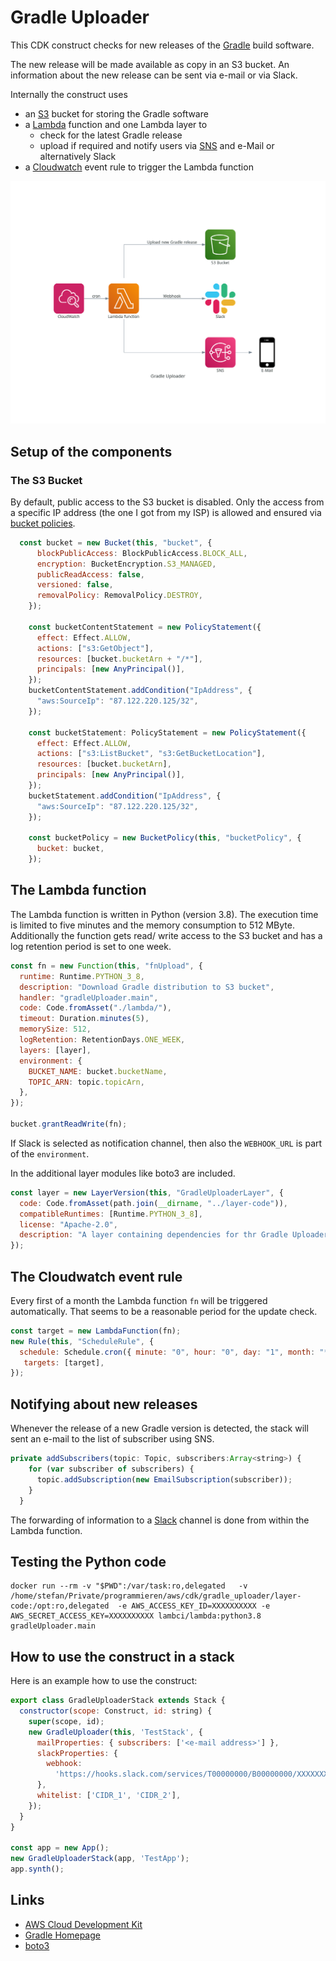 # Gradle Uploader

This CDK construct checks for new releases of the [Gradle](https://gradle.org/) build software.

The new release will be made available as copy in an S3 bucket. An information about
the new release can be sent via e-mail or via Slack.

Internally the construct uses

- an [S3](https://aws.amazon.com/s3/) bucket for storing the Gradle software
- a [Lambda](https://aws.amazon.com/lambda/) function and one Lambda layer to
  - check for the latest Gradle release
  - upload if required and notify users via [SNS](https://aws.amazon.com/sns/) and e-Mail or alternatively Slack
- a [Cloudwatch](https://aws.amazon.com/cloudwatch/) event rule to trigger the Lambda function

![Overview](docs/overview.png "Overview")

## Setup of the components

### The S3 Bucket

By default, public access to the S3 bucket is disabled. Only the access from a specific IP address (the one I got from my ISP) is allowed and ensured via [bucket policies](https://docs.aws.amazon.com/AWSCloudFormation/latest/UserGuide/aws-properties-s3-policy.html).

```javascript
  const bucket = new Bucket(this, "bucket", {
      blockPublicAccess: BlockPublicAccess.BLOCK_ALL,
      encryption: BucketEncryption.S3_MANAGED,
      publicReadAccess: false,
      versioned: false,
      removalPolicy: RemovalPolicy.DESTROY,
    });

    const bucketContentStatement = new PolicyStatement({
      effect: Effect.ALLOW,
      actions: ["s3:GetObject"],
      resources: [bucket.bucketArn + "/*"],
      principals: [new AnyPrincipal()],
    });
    bucketContentStatement.addCondition("IpAddress", {
      "aws:SourceIp": "87.122.220.125/32",
    });

    const bucketStatement: PolicyStatement = new PolicyStatement({
      effect: Effect.ALLOW,
      actions: ["s3:ListBucket", "s3:GetBucketLocation"],
      resources: [bucket.bucketArn],
      principals: [new AnyPrincipal()],
    });
    bucketStatement.addCondition("IpAddress", {
      "aws:SourceIp": "87.122.220.125/32",
    });

    const bucketPolicy = new BucketPolicy(this, "bucketPolicy", {
      bucket: bucket,
    });
 ```

## The Lambda function

The Lambda function is written in Python (version 3.8). The execution time is limited to five minutes and the memory consumption to 512 MByte. Additionally the function gets read/ write access to the S3 bucket and has a log retention period is set to one week.

```javascript
const fn = new Function(this, "fnUpload", {
  runtime: Runtime.PYTHON_3_8,
  description: "Download Gradle distribution to S3 bucket",
  handler: "gradleUploader.main",
  code: Code.fromAsset("./lambda/"),
  timeout: Duration.minutes(5),
  memorySize: 512,
  logRetention: RetentionDays.ONE_WEEK,
  layers: [layer],
  environment: {
    BUCKET_NAME: bucket.bucketName,
    TOPIC_ARN: topic.topicArn,
  },
});

bucket.grantReadWrite(fn);
```

If Slack is selected as notification channel, then also the `WEBHOOK_URL`
is part of the `environment`.

In the additional layer modules like boto3 are included.

```javascript
const layer = new LayerVersion(this, "GradleUploaderLayer", {
  code: Code.fromAsset(path.join(__dirname, "../layer-code")),
  compatibleRuntimes: [Runtime.PYTHON_3_8],
  license: "Apache-2.0",
  description: "A layer containing dependencies for thr Gradle Uploader",
});
```

## The Cloudwatch event rule

Every first of a month the Lambda function `fn` will be triggered automatically. That seems to be a reasonable period for the update check.

```javascript
const target = new LambdaFunction(fn);
new Rule(this, "ScheduleRule", {
  schedule: Schedule.cron({ minute: "0", hour: "0", day: "1", month: "*" }),
   targets: [target],
});
```

## Notifying about new releases

Whenever the release of a new Gradle version is detected, the stack will sent an e-mail to the list of subscriber using SNS.

```javascript
private addSubscribers(topic: Topic, subscribers:Array<string>) {
    for (var subscriber of subscribers) {
      topic.addSubscription(new EmailSubscription(subscriber));
    }
  }
```

The forwarding of information to a [Slack](https://slack.com/) channel is done from within the Lambda function.

## Testing the Python code

```shell
docker run --rm -v "$PWD":/var/task:ro,delegated   -v /home/stefan/Private/programmieren/aws/cdk/gradle_uploader/layer-code:/opt:ro,delegated  -e AWS_ACCESS_KEY_ID=XXXXXXXXXX -e AWS_SECRET_ACCESS_KEY=XXXXXXXXXX lambci/lambda:python3.8 gradleUploader.main
```

## How to use the construct in a stack

Here is an example how to use the construct:

```javascript
export class GradleUploaderStack extends Stack {
  constructor(scope: Construct, id: string) {
    super(scope, id);
    new GradleUploader(this, 'TestStack', {
      mailProperties: { subscribers: ['<e-mail address>'] },
      slackProperties: {
        webhook:
          'https://hooks.slack.com/services/T00000000/B00000000/XXXXXXXXXXXXXXXXXXXXXXXX',
      },
      whitelist: ['CIDR_1', 'CIDR_2'],
    });
  }
}

const app = new App();
new GradleUploaderStack(app, 'TestApp');
app.synth();
```

## Links

- [AWS Cloud Development Kit](https://github.com/aws/aws-cdk)
- [Gradle Homepage](https://gradle.org/)
- [boto3](https://github.com/boto/boto3)
